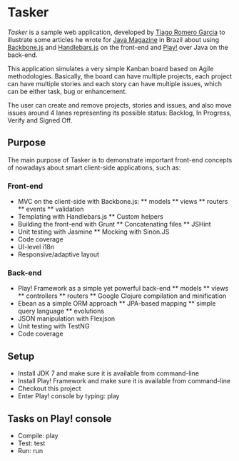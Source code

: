 # Tasker

*Tasker* is a sample web application, developed by [Tiago Romero Garcia](http://www.tgarcia.com.br)
 to illustrate some articles he wrote for [Java Magazine](http://www.devmedia.com.br/java) in Brazil about 
 using [Backbone.js](http://backbonejs.org) and [Handlebars.js](http://handlebarsjs.com) on the front-end and 
 [Play!](http://www.playframework.com) over Java on the back-end.

This application simulates a very simple Kanban board based on Agile methodologies. Basically, the board can
 have multiple projects, each project can have multiple stories and each story can have multiple issues,
 which can be either task, bug or enhancement.
 
The user can create and remove projects, stories and issues, and also move issues around 4 lanes 
 representing its possible status: Backlog, In Progress, Verify and Signed Off.
 
## Purpose

The main purpose of Tasker is to demonstrate important front-end concepts of nowadays about smart client-side
applications, such as:
 
### Front-end 
 
* MVC on the client-side with Backbone.js:
** models
** views
** routers
** events
** validation
* Templating with Handlebars.js
** Custom helpers 
* Building the front-end with Grunt
** Concatenating files
** JSHint
* Unit testing with Jasmine
** Mocking with Sinon.JS
* Code coverage
* UI-level i18n 
* Responsive/adaptive layout
 
### Back-end
 
* Play! Framework as a simple yet powerful back-end
** models
** views
** controllers
** routers
** Google Clojure compilation and minification
* Ebean as a simple ORM approach
** JPA-based mapping
** simple query language
** evolutions
* JSON manipulation with Flexjson
* Unit testing with TestNG
* Code coverage

## Setup

* Install JDK 7 and make sure it is available from command-line
* Install Play! Framework and make sure it is available from command-line
* Checkout this project
* Enter Play! console by typing:
	play

## Tasks on Play! console

* Compile:
	play	
* Test:
	test
* Run:
	run
